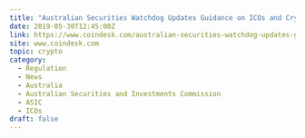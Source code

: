 ```yaml
---
title: "Australian Securities Watchdog Updates Guidance on ICOs and Crypto Assets"
date: 2019-05-30T12:45:00Z
link: https://www.coindesk.com/australian-securities-watchdog-updates-guidance-on-icos-and-crypto-assets?utm_medium=RSS&utm_source=hune
site: www.coindesk.com
topic: crypto
category:
  - Regulation
  - News
  - Australia
  - Australian Securities and Investments Commission
  - ASIC
  - ICOs
draft: false
---
```

